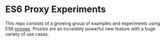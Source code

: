 # ES6 Proxy Experiments

This repo consists of a growing group of examples and experiments using ES6 [proxies](). Proxies are an incredibly powerful new feature with a huge variety of use cases. 